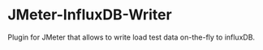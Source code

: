 # JMeter-InfluxDB-Writer
Plugin for JMeter that allows to write load test data on-the-fly to influxDB.

